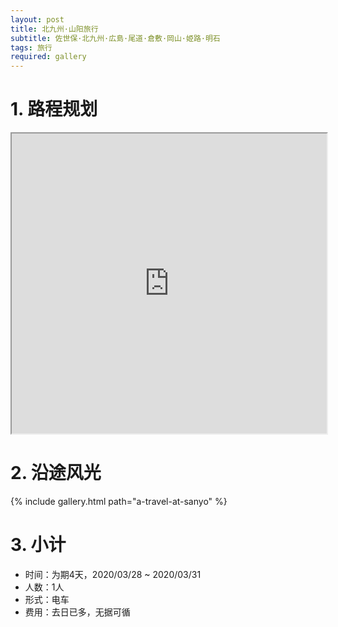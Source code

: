```yaml
---
layout: post
title: 北九州·山阳旅行
subtitle: 佐世保·北九州·広島·尾道·倉敷·岡山·姫路·明石
tags: 旅行
required: gallery
---
```


# 1. 路程规划

<iframe src="https://www.google.com/maps/d/embed?mid=1iPf8TM8csDSVT2bmKMqdD_x5T5bu5jLw" width="100%" height="480"></iframe>

# 2. 沿途风光

{% include gallery.html path="a-travel-at-sanyo" %}

# 3. 小计

- 时间：为期4天，2020/03/28 ~ 2020/03/31
- 人数：1人
- 形式：电车
- 费用：去日已多，无据可循

